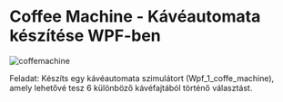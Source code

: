 # Coffee Machine - Kávéautomata készítése WPF-ben

![coffemachine](PICTURES/Wpf_1_coffe_machne.png)

Feladat: Készíts egy kávéautomata szimulátort (Wpf_1_coffe_machine), amely lehetővé tesz 6 különböző kávéfajtából történő választást.
